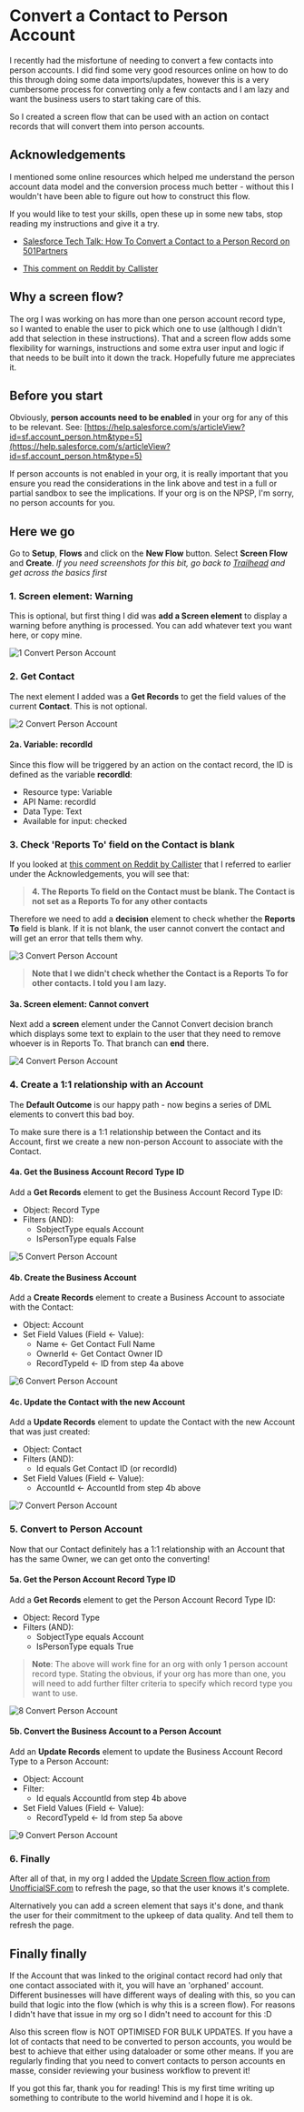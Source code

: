 # Convert a Contact to Person Account

I recently had the misfortune of needing to convert a few contacts into person accounts. I did find some very good resources online on how to do this through doing some data imports/updates, however this is a very cumbersome process for converting only a few contacts and I am lazy and want the business users to start taking care of this. 

So I created a screen flow that can be used with an action on contact records that will convert them into person accounts. 

## Acknowledgements 

I mentioned some online resources which helped me understand the person account data model and the conversion process much better - without this I wouldn't have been able to figure out how to construct this flow. 

If you would like to test your skills, open these up in some new tabs, stop reading my instructions and give it a try. 

- [Salesforce Tech Talk: How To Convert a Contact to a Person Record on 501Partners](https://501partners.com/salesforce-tech-talk-how-to-convert-a-contact-to-a-person-record/)

- [This comment on Reddit by Callister](https://www.reddit.com/r/salesforce/comments/dbhxnp/comment/f21t7oc/?utm_source=share&utm_medium=web2x&context=3)

## Why a screen flow? 

The org I was working on has more than one person account record type, so I wanted to enable the user to pick which one to use (although I didn't add that selection in these instructions). That and a screen flow adds some flexibility for warnings, instructions and some extra user input and logic if that needs to be built into it down the track. Hopefully future me appreciates it. 

## Before you start

Obviously, **person accounts need to be enabled** in your org for any of this to be relevant. 
See: [https://help.salesforce.com/s/articleView?id=sf.account_person.htm&type=5](https://help.salesforce.com/s/articleView?id=sf.account_person.htm&type=5)

If person accounts is not enabled in your org, it is really important that you ensure you read the considerations in the link above and test in a full or partial sandbox to see the implications. If your org is on the NPSP, I'm sorry, no person accounts for you. 

## Here we go

Go to **Setup**, **Flows** and click on the **New Flow** button. Select **Screen Flow** and **Create**. _If you need screenshots for this bit, go back to [Trailhead](https://trailhead.salesforce.com/) and get across the basics first_

### 1. Screen element: Warning

This is optional, but first thing I did was **add a Screen element** to display a warning before anything is processed. You can add whatever text you want here, or copy mine. 

![1 Convert Person Account](https://user-images.githubusercontent.com/119096189/204076901-3a6afdeb-44ed-4589-8519-6c263a7e1d98.png)

### 2. Get Contact

The next element I added was a **Get Records** to get the field values of the current **Contact**. This is not optional. 

![2 Convert Person Account](https://user-images.githubusercontent.com/119096189/204077025-9ec7444f-a03e-4e47-9f85-6ff560ca023b.png)

#### 2a. Variable: recordId

Since this flow will be triggered by an action on the contact record, the ID is defined as the variable **recordId**: 
- Resource type: Variable 
- API Name: recordId
- Data Type: Text
- Available for input: checked

### 3. Check 'Reports To' field on the Contact is blank 

If you looked at [this comment on Reddit by Callister](https://www.reddit.com/r/salesforce/comments/dbhxnp/comment/f21t7oc/?utm_source=share&utm_medium=web2x&context=3) that I referred to earlier under the Acknowledgements, you will see that: 

> **4. The Reports To field on the Contact must be blank. The Contact is not set as a Reports To for any other contacts**

Therefore we need to add a **decision** element to check whether the **Reports To** field is blank. If it is not blank, the user cannot convert the contact and will get an error that tells them why. 

![3 Convert Person Account](https://user-images.githubusercontent.com/119096189/204077522-60616649-e83d-4247-8aa2-6ba0d0e6a303.png)

> **Note that I we didn't check whether the Contact is a Reports To for other contacts. I told you I am lazy.**

#### 3a. Screen element: Cannot convert 

Next add a **screen** element under the Cannot Convert decision branch which displays some text to explain to the user that they need to remove whoever is in Reports To. That branch can **end** there. 

![4 Convert Person Account](https://user-images.githubusercontent.com/119096189/204077776-784fd9d8-deee-4b3f-bcf1-41af03d4cbb9.png)

### 4. Create a 1:1 relationship with an Account

The **Default Outcome** is our happy path - now begins a series of DML elements to convert this bad boy. 

To make sure there is a 1:1 relationship between the Contact and its Account, first we create a new non-person Account to associate with the Contact. 

#### 4a. Get the Business Account Record Type ID

Add a **Get Records** element to get the Business Account Record Type ID: 
- Object: Record Type
- Filters (AND): 
   - SobjectType equals Account
   - IsPersonType equals False

![5 Convert Person Account](https://user-images.githubusercontent.com/119096189/204079006-86f38c26-0f82-421f-b794-eac37aa0dda8.png)

#### 4b. Create the Business Account 

Add a **Create Records** element to create a Business Account to associate with the Contact: 
- Object: Account
- Set Field Values (Field <- Value): 
   - Name <- Get Contact Full Name
   - OwnerId <- Get Contact Owner ID
   - RecordTypeId <- ID from step 4a above

![6 Convert Person Account](https://user-images.githubusercontent.com/119096189/204079374-87264371-90ed-44d8-84a6-c3887a34dfed.png)

#### 4c. Update the Contact with the new Account

Add a **Update Records** element to update the Contact with the new Account that was just created: 
- Object: Contact
- Filters (AND): 
   - Id equals Get Contact ID (or recordId)
- Set Field Values (Field <- Value): 
   - AccountId <- AccountId from step 4b above

![7 Convert Person Account](https://user-images.githubusercontent.com/119096189/204079515-e27b929d-8c91-453a-b0f6-5c4273d0fec6.png)

### 5. Convert to Person Account 

Now that our Contact definitely has a 1:1 relationship with an Account that has the same Owner, we can get onto the converting! 

#### 5a. Get the Person Account Record Type ID

Add a **Get Records** element to get the Person Account Record Type ID: 
- Object: Record Type
- Filters (AND): 
   - SobjectType equals Account
   - IsPersonType equals True

> **Note**: The above will work fine for an org with only 1 person account record type. Stating the obvious, if your org has more than one, you will need to add further filter criteria to specify which record type you want to use. 

![8 Convert Person Account](https://user-images.githubusercontent.com/119096189/204079595-3b6d0700-d332-4285-b912-a83a09097f46.png)

#### 5b. Convert the Business Account to a Person Account

Add an **Update Records** element to update the Business Account Record Type to a Person Account: 
- Object: Account
- Filter: 
   - Id equals AccountId from step 4b above
- Set Field Values (Field <- Value): 
   - RecordTypeId <- Id from step 5a above

![9 Convert Person Account](https://user-images.githubusercontent.com/119096189/204079809-eaa24be3-2498-4fde-8d9c-9f1d7c73def6.png)

### 6. Finally

After all of that, in my org I added the [Update Screen flow action from UnofficialSF.com](https://unofficialsf.com/update-screen/) to refresh the page, so that the user knows it's complete. 

Alternatively you can add a screen element that says it's done, and thank the user for their commitment to the upkeep of data quality. And tell them to refresh the page. 

## Finally finally

If the Account that was linked to the original contact record had only that one contact associated with it, you will have an 'orphaned' account. Different businesses will have different ways of dealing with this, so you can build that logic into the flow (which is why this is a screen flow). For reasons I didn't have that issue in my org so I didn't need to account for this :D 

Also this screen flow is NOT OPTIMISED FOR BULK UPDATES. If you have a lot of contacts that need to be converted to person accounts, you would be best to achieve that either using dataloader or some other means. If you are regularly finding that you need to convert contacts to person accounts en masse, consider reviewing your business workflow to prevent it! 

If you got this far, thank you for reading! This is my first time writing up something to contribute to the world hivemind and I hope it is ok.
